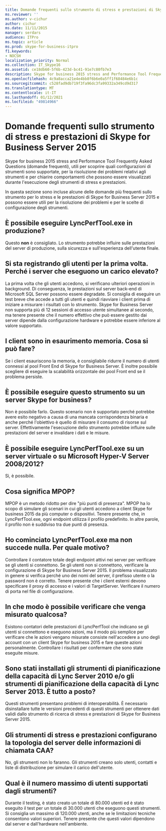 ```yaml
---
title: Domande frequenti sullo strumento di stress e prestazioni di Skype for Business Server 2015
ms.reviewer: ''
ms.author: v-cichur
author: cichur
ms.date: 11/11/2015
manager: serdars
audience: ITPro
ms.topic: article
ms.prod: skype-for-business-itpro
f1.keywords:
- NOCSH
localization_priority: Normal
ms.collection: IT_Skype16
ms.assetid: ce18db60-5f6b-423d-bc41-91e7c80fb7e3
description: Skype for business 2015 stress and Performance Tool Frequently Asked Questions (domande frequenti), utili per scoprire quali configurazioni di strumenti sono supportate, per la risoluzione dei problemi relativi agli strumenti e per chiarire comportamenti che possono essere visualizzati durante l'esecuzione degli strumenti di stress e prestazioni.
ms.openlocfilehash: 4c9a8acca21e4e4bb8f6b6e0a5ff1f68484e6b1c
ms.sourcegitcommit: c528fad9db719f3fa96dc3fa99332a349cd9d317
ms.translationtype: MT
ms.contentlocale: it-IT
ms.lasthandoff: 01/12/2021
ms.locfileid: "49814966"
---
```

# <a name="faq-for-the-skype-for-business-server-2015-stress-and-performance-tool"></a>Domande frequenti sullo strumento di stress e prestazioni di Skype for Business Server 2015
 
Skype for business 2015 stress and Performance Tool Frequently Asked Questions (domande frequenti), utili per scoprire quali configurazioni di strumenti sono supportate, per la risoluzione dei problemi relativi agli strumenti e per chiarire comportamenti che possono essere visualizzati durante l'esecuzione degli strumenti di stress e prestazioni.
  
 In questa sezione sono incluse alcune delle domande più frequenti sullo strumento per lo stress e le prestazioni di Skype for Business Server 2015 e possono essere utili per la risoluzione dei problemi e per le scelte di configurazione degli strumenti.
  
## <a name="can-i-run-lyncperftoolexe-in-production"></a>È possibile eseguire LyncPerfTool.exe in produzione?

Questo **non** è consigliato. Lo strumento potrebbe influire sulle prestazioni del server di produzione, sulla sicurezza e sull'esperienza dell'utente finale.
  
## <a name="im-logging-my-users-on-for-the-first-time-why-are-my-servers-running-a-high-load"></a>Si sta registrando gli utenti per la prima volta. Perché i server che eseguono un carico elevato?

La prima volta che gli utenti accedono, si verificano ulteriori operazioni in background. Di conseguenza, le prestazioni sul server back-end di Microsoft SQL Server possono essere degradate. Si consiglia di eseguire un test breve che accede a tutti gli utenti e quindi riavviare i client prima di iniziare a misurare i risultati con lo strumento. Skype for Business Server non supporta più di 12 sessioni di accesso utente simultanee al secondo, ma tenere presente che il numero effettivo che può essere gestito dai server dipende dalla configurazione hardware e potrebbe essere inferiore al valore supportato.
  
## <a name="my-clients-are-running-out-of-memory-what-should-i-do"></a>I client sono in esaurimento memoria. Cosa si può fare?

Se i client esauriscono la memoria, è consigliabile ridurre il numero di utenti connessi al pool Front End di Skype for Business Server. È inoltre possibile scegliere di eseguire la scalabilità orizzontale dei pool Front end se il problema persiste.
  
## <a name="can-i-run-this-tool-on-a-skype-for-business-server-itself"></a>È possibile eseguire questo strumento su un server Skype for business?

Non è possibile farlo. Questo scenario non è supportato perché potrebbe avere esito negativo a causa di una mancata corrispondenza binaria e anche perché l'obiettivo è quello di misurare il consumo di risorse sul server. Effettivamente l'esecuzione dello strumento potrebbe influire sulle prestazioni del server e invalidare i dati e le misure.
  
## <a name="can-i-run-lyncperftoolexe-on-a-virtual-server-or-on-microsoft-hyper-v-server-20082012"></a>È possibile eseguire LyncPerfTool.exe su un server virtuale o su Microsoft Hyper-V Server 2008/2012?

Sì, è possibile.
  
## <a name="what-does-mpop-mean"></a>Cosa significa MPOP?

MPOP è un metodo ridotto per dire "più punti di presenza". MPOP ha lo scopo di simulare gli scenari in cui gli utenti accedono a client Skype for business 2015 da più computer o dispositivi. Tenere presente che, in LyncPerfTool.exe, ogni endpoint utilizza il profilo predefinito. In altre parole, il profilo non è suddiviso tra due punti di presenza.
  
## <a name="i-started-lyncperftoolexe-but-nothing-is-happening-whats-going-on"></a>Ho cominciato LyncPerfTool.exe ma non succede nulla. Per quale motivo?

Controllare il contatore totale degli endpoint attivi nei server per verificare se gli utenti si connettono. Se gli utenti non si connettono, verificare la configurazione di Skype for Business Server 2015. Il problema visualizzato in genere si verifica perché uno dei nomi del server, il prefisso utente o la password non è corretto. Tenere presente che i client esterni devono specificare il proxy di accesso e i valori di TargetServer. Verificare il numero di porta nel file di configurazione.
  
## <a name="how-can-i-be-sure-that-something-is-being-measured"></a>In che modo è possibile verificare che venga misurato qualcosa?

Esistono contatori delle prestazioni di LyncPerfTool che indicano se gli utenti si connettono e eseguono azioni, ma il modo più semplice per verificare che le azioni vengano misurate consiste nell'accedere a uno degli account con un client Skype for business 2015 e fare queste azioni personalmente. Controllare i risultati per confermare che sono state eseguite misure.
  
## <a name="i-have-lync-server-2010-capacity-planning-tools-andor-lync-server-2013-capacity-planning-tools-installed-is-that-okay"></a>Sono stati installati gli strumenti di pianificazione della capacità di Lync Server 2010 e/o gli strumenti di pianificazione della capacità di Lync Server 2013. È tutto a posto?

 Questi strumenti presentano problemi di interoperabilità. È necessario disinstallare tutte le versioni precedenti di questi strumenti per ottenere dati validi dallo strumento di ricerca di stress e prestazioni di Skype for Business Server 2015.
  
## <a name="will-the-stress-and-performance-tools-set-up-the-caa-call-information-server-topology"></a>Gli strumenti di stress e prestazioni configurano la topologia del server delle informazioni di chiamata CAA?

No, gli strumenti non lo faranno. Gli strumenti creano solo utenti, contatti e liste di distribuzione per simulare il carico dell'utente.
  
## <a name="what-is-the-maximum-number-of-users-that-the-tools-support"></a>Qual è il numero massimo di utenti supportati dagli strumenti?

Durante il testing, è stato creato un totale di 80.000 utenti ed è stato eseguito il test per un totale di 30.000 utenti che eseguono questi strumenti. Si consiglia un massimo di 120.000 utenti, anche se le limitazioni tecniche consentono valori superiori. Tenere presente che questi valori dipendono dal server e dall'hardware nell'ambiente.
  

